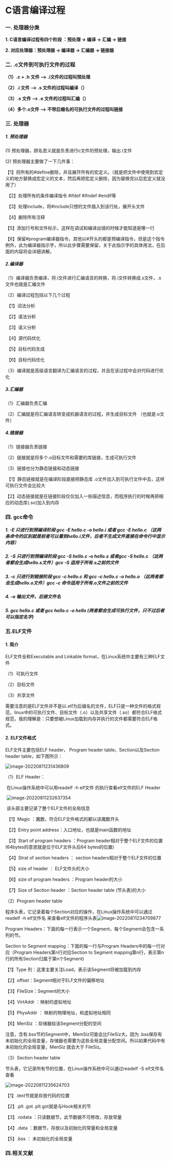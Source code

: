 # C语言编译过程

### 一.  处理器分类

**1. C语言编译过程有四个阶段 ：预处理 -> 编译 -> 汇编 -> 链接**

**2. 对应处理器：预处理器 -> 编译器 -> 汇编器 -> 链接器**



###  二. .c文件到可执行文件的过程

**（1）.c + .h 文件  —> .i文件的过程叫预处理** 

**（2）.i 文件  —> .s 文件的过程叫编译（）**

**（3）.s 文件  —> .o 文件的过程叫汇编（）**

**（4）多个.o文件  —> 不带后缀名的可执行文件的过程叫链接**  



### 三. 处理器

##### 1. 预处理器

(1) 预处理器，顾名思义就是负责进行c文件的预处理，输出.i文件

(2) 预处理器主要做了一下几件事：

​	【1】将所有的#define删除，并且展开所有的宏定义。（就是把文件中使用到宏定义的地方替换成宏定义的文本，然后再把宏定义删除，因为替换完以后宏定义就没用了）

​	【2】处理所有的条件编译指令 #ifdef #ifndef #endif等

​	【3】处理include，将#include只想的文件插入到该行处，展开头文件

​	【4】删除所有注释

​	【5】添加行号和文件标示，这样在调试和编译出错的时候才能知道是哪一行

​	【6】保留#program编译器指令，其他以#开头的都是预编译指令，但是这个指令例外，此为编译器指示字，所以此步骤需要保留，关于此指示字的具体用法，在后面的内容将会详细讲解。

##### 2.编译器

（1）编译器负责编译，将.i文件进行汇编语言的转换，将.i文件转换成.s文件，.s文件也就是汇编文件

（2）编译过程包括以下几个过程

​		【1】词法分析

​		【2】语法分析

​		【3】语义分析

​		【4】源代码优化

​		【5】目标代码生成

​		【6】目标代码优化

（3）编译就是高级语言翻译为汇编语言的过程，并且在该过程中会对代码进行优化

##### 3.汇编器

（1）汇编器负责汇编

（2）汇编就是将汇编语言转变成机器语言的过程，并生成目标文件 （也就是.o文件）

##### 4.链接器

（1）链接器负责链接

（2）链接就是将多个.o目标文件和需要的库链接，生成可执行文件

（3）链接也分为静态链接和动态链接

​		【1】静态链接就是在编译阶段直接把静态库 .o文件加入到可执行文件中去，这样可执行文件会比较大

​		【2】动态链接就是在链接阶段仅仅加入一些描述信息，而程序执行的时候再把相应的动态库(.so)加入到内存



### 四. gcc命令

##### 1.  -E 只进行到预编译阶段  gcc -E hello.c -o hello.i 或者 gcc -E hello.c （这两条命令的区别就是前者可以看到hello.i文件，后者不生成文件直接在命令行中显示内容）

##### 2.  -S 只进行到预编译阶段  gcc -S hello.c -o hello.s 或者gcc -S hello.c （这两者都会生成hello.s文件）gcc -S 适用于所有.s之前的文件

##### 3. -c  只进行到链接阶段 gcc -c hello.c 和 gcc -c hello.c -o hello.o （这两者都会生成hello.o文件）gcc -c 命令适用于所有.o文件之前的文件

##### 4. -o 输出文件，后接文件名

##### 5. gcc  hello.c  或者 gcc hello.c -o hello (两者都会生成可执行文件，只不过后者可以指定名字)



### 五.ELF文件

#### 1. 简介

ELF文件全称Executable and Linkable format，在Linux系统中主要有三种ELF文件

（1）可执行文件

（2）目标文件

（3）共享文件

需要注意的是ELF文件并不是以.elf为后缀名的文件，ELF只是一种文件的格式规范，linux中的可执行文件、目标文件（.o）以及共享文件（.so）都符合ELF格式规范，我的理解是：只要想被Linux加载到内存并执行的文件都需要符合ELF格式。

#### 2. ELF文件格式

ELF文件主要包括ELF header， Program header table，Section以及Section header table，如下图所示：

![image-20220811231436809](C:\Users\asus\AppData\Roaming\Typora\typora-user-images\image-20220811231436809.png)

（1）ELF Header：

​	在Linux操作系统中可以用readelf -h elf文件 的执行查看elf文件的ELF Header

​	![image-20220811232637354](C:\Users\asus\AppData\Roaming\Typora\typora-user-images\image-20220811232637354.png)

​	该头部主要记录了整个ELF文件的全局信息

​	【1】Magic ：魔数，符合ELF文件格式的都以该魔数开头

​	【2】Entry point address：入口地址，也就是main函数的地址

​	【3】Start of program headers ：Program header相对于整个ELF文件的位置(64bytes的意思就是位于ELF文件头后64 bytes的位置)

​	【4】Strat of section headers ： section headers相对于整个ELF文件的位置

​	【5】size of header ： ELF文件头的大小

​	【6】size of program headers ：Program header的大小

​	【7】Size of Section header ：Section header table (节头表)的大小



（2）Program header table

​	程序头表，它记录着每个Section对应的操作，在Linux操作系统中可以通过readelf -h elf文件名 来查看elf文件的程序头表![image-20220811234709877](C:\Users\asus\AppData\Roaming\Typora\typora-user-images\image-20220811234709877.png)

Program Headers：下面的每一行表示一个Segment，每个Segment会包含一系列的节。

Section to Segment mapping：下面的每一行与Program Headers中的每一行对应（Program Headers第n行对应Section to Segment mapping第n行，表示第n行的所有Section归属于第n个Segment)

【1】Type 列：这里主要关注Load，表示该Segment将被加载到内存

【2】offset：Segment相对于ELF文件的偏移地址

【3】FileSize：Segment的大小

【4】VirtAddr ：映射的虚拟地址

【5】PhysAddr ： 映射的物理地址，和虚拟地址相同

【6】MenSiz ：存储器给该Segment分配的空间

注意，含有.bss节的Segment中，MemSiz可能会比FileSiz大。因为 .bss保存有未初始化的全局变量，存储器也需要为这些全局变量分配空间。所以如果代码中有未初始化的全局变量，MenSiz 就会大于 FileSiz。

（3）Section header table

节头表，它记录所有节的位置，在Linux操作系统中可以通过readelf -S elf文件名查看

![image-20220811235624703](C:\Users\asus\AppData\Roaming\Typora\typora-user-images\image-20220811235624703.png)

【1】.text节就是存放代码的位置

【2】.plt  .got  .plt.got就是与Hook相关的节

【3】.rodata ：只读数据节，此节数据不可修改，存放常量

【4】.data ：数据节，存放以及初始化的常量和全局变量

【5】.bss ： 未初始化的全局变量

### 四.相关文献